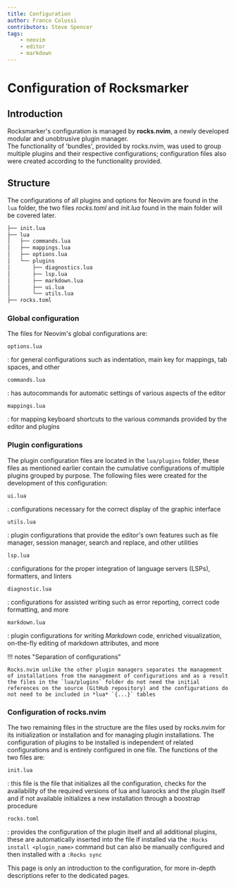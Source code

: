 ```yaml
---
title: Configuration
author: Franco Colussi
contributors: Steve Spencer
tags:
    - neovim
    - editor
    - markdown
---
```


# Configuration of Rocksmarker

## Introduction

Rocksmarker's configuration is managed by **rocks.nvim**, a newly developed modular and unobtrusive plugin manager.  
The functionality of 'bundles', provided by rocks.nvim, was used to group multiple plugins and their respective configurations; configuration files also were created according to the functionality provided.

## Structure

The configurations of all plugins and options for Neovim are found in the `lua` folder, the two files *rocks.toml* and *init.lua* found in the main folder will be covered later.

```txt
├── init.lua
├── lua
│   ├── commands.lua
│   ├── mappings.lua
│   ├── options.lua
│   └── plugins
│       ├── diagnostics.lua
│       ├── lsp.lua
│       ├── markdown.lua
│       ├── ui.lua
│       └── utils.lua
├── rocks.toml
```

### Global configuration

The files for Neovim's global configurations are:

`options.lua`

: for general configurations such as indentation, main key for mappings, tab spaces, and other

`commands.lua`

: has autocommands for automatic settings of various aspects of the editor

`mappings.lua`

: for mapping keyboard shortcuts to the various commands provided by the editor and plugins

### Plugin configurations

The plugin configuration files are located in the `lua/plugins` folder, these files as mentioned earlier contain the cumulative configurations of multiple plugins grouped by purpose. The following files were created for the development of this configuration:

`ui.lua`

: configurations necessary for the correct display of the graphic interface

`utils.lua`

: plugin configurations that provide the editor's own features such as file manager, session manager, search and replace, and other utilities

`lsp.lua`

: configurations for the proper integration of language servers (LSPs), formatters, and linters

`diagnostic.lua`

: configurations for assisted writing such as error reporting, correct code formatting, and more

`markdown.lua`

: plugin configurations for writing *Markdown* code, enriched visualization, on-the-fly editing of markdown attributes, and more

!!! notes "Separation of configurations"

    Rocks.nvim unlike the other plugin managers separates the management of installations from the management of configurations and as a result the files in the `lua/plugins` folder do not need the initial references on the source (GitHub repository) and the configurations do not need to be included in *lua* `{...}` tables

### Configuration of rocks.nvim

The two remaining files in the structure are the files used by rocks.nvim for its initialization or installation and for managing plugin installations. The configuration of plugins to be installed is independent of related configurations and is entirely configured in one file. The functions of the two files are:

`init.lua`

: this file is the file that initializes all the configuration, checks for the availability of the required versions of lua and luarocks and the plugin itself and if not available initializes a new installation through a boostrap procedure

`rocks.toml`

: provides the configuration of the plugin itself and all additional plugins, these are automatically inserted into the file if installed via the `:Rocks install <plugin_name>` command but can also be manually configured and then installed with a `:Rocks sync`

This page is only an introduction to the configuration, for more in-depth descriptions refer to the dedicated pages.

